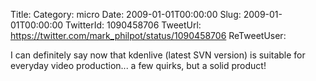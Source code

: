 Title: 
Category: micro
Date: 2009-01-01T00:00:00
Slug: 2009-01-01T00:00:00
TwitterId: 1090458706
TweetUrl: https://twitter.com/mark_philpot/status/1090458706
ReTweetUser: 

I can definitely say now that kdenlive (latest SVN version) is suitable for everyday video production... a few quirks, but a solid product!